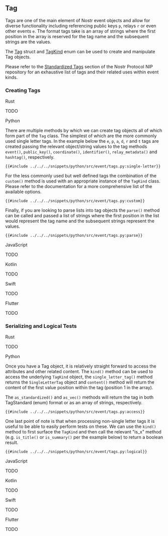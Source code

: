 ## Tag

Tags are one of the main element of Nostr event objects and allow for diverse functionality including referencing public keys `p`, relays `r` or even other events `e`. 
The format tags take is an array of strings where the first position in the array is reserved for the tag name and the subsequent strings are the values.

The [Tag](https://docs.rs/nostr/latest/nostr/event/tag/struct.Tag.html) struct and [TagKind](https://docs.rs/nostr/latest/nostr/event/tag/kind/enum.TagKind.html) enum can be used to create and manipulate Tag objects. 

Please refer to the [Standardized Tags](https://github.com/nostr-protocol/nips/tree/master) section of the Nostr Protocol NIP repository for an exhaustive list of tags and their related uses within event kinds.

### Creating Tags

<custom-tabs category="lang">

<div slot="title">Rust</div>
<section>

TODO

</section>

<div slot="title">Python</div>
<section>

There are multiple methods by which we can create tag objects all of which form part of the `Tag` class. The simplest of which are the more commonly used single letter tags. In the example below the `e`, `p`, `a`, `d`, `r` and `t` tags are created passing the relevant object/string values to the tag methods `event()`, `public_key()`, `coordinate()`, `identifier()`, `relay_metadata()` and `hashtag()`, respectively.

```python,ignore
{{#include ../../../snippets/python/src/event/tags.py:single-letter}}
```

For the less commonly used but well defined tags the combination of the `custom()` method is used with an appropriate instance of the `TagKind` class. Please refer to the documentation for a more comprehensive list of the available options.

```python,ignore
{{#include ../../../snippets/python/src/event/tags.py:custom}}
```

Finally, if you are looking to parse lists into tag objects the `parse()` method can be called and passed a list of strings where the first position in the list would represent the tag name and the subsequent strings represent the values. 

```python,ignore
{{#include ../../../snippets/python/src/event/tags.py:parse}}
```

</section>

<div slot="title">JavaScript</div>
<section>

TODO

</section>

<div slot="title">Kotlin</div>
<section>

TODO

</section>

<div slot="title">Swift</div>
<section>

TODO

</section>

<div slot="title">Flutter</div>
<section>

TODO

</section>
</custom-tabs>

### Serializing and Logical Tests

<custom-tabs category="lang">

<div slot="title">Rust</div>
<section>

TODO

</section>

<div slot="title">Python</div>
<section>

Once you have a Tag object, it is relatively straight forward to access the attributes and other related content. The `kind()` method can be used to access the underlying `TagKind` object, the `single_letter_tag()` method returns the `SingleLetterTag` object and `content()` method will return the content of the first value position within the tag (position 1 in the array). 

The `as_standardized()` and `as_vec()` methods will return the tag in both TagStandard (enum) format or as an array of strings, respectively. 

```python,ignore
{{#include ../../../snippets/python/src/event/tags.py:access}}
```

One last point of note is that when processing non-single letter tags it is useful to be able to easily perform tests on these. We can use the `kind()` method to first surface the `TagKind` and then call the relevant "is_x" method (e.g. `is_title()` or `is_summary()` per the example below) to return a boolean result.

```python,ignore
{{#include ../../../snippets/python/src/event/tags.py:logical}}
```

</section>

<div slot="title">JavaScript</div>
<section>

TODO

</section>

<div slot="title">Kotlin</div>
<section>

TODO

</section>

<div slot="title">Swift</div>
<section>

TODO

</section>

<div slot="title">Flutter</div>
<section>

TODO

</section>
</custom-tabs>
